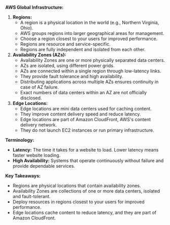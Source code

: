 **AWS Global Infrastructure:**

1. **Regions:**
    - A region is a physical location in the world (e.g., Northern Virginia, Ohio).
    - AWS groups regions into larger geographical areas for management.
    - Choose a region closest to your users for improved performance.
    - Regions are resource and service-specific.
    - Regions are fully independent and isolated from each other.
2. **Availability Zones (AZs):**
    - Availability Zones are one or more physically separated data centers.
    - AZs are isolated, using different power grids.
    - AZs are connected within a single region through low-latency links.
    - They provide fault tolerance and high availability.
    - Distributing applications across multiple AZs ensures continuity in case of AZ failure.
    - Exact numbers of data centers within an AZ are not officially disclosed.
3. **Edge Locations:**
    - Edge locations are mini data centers used for caching content.
    - They improve content delivery speed and reduce latency.
    - Edge locations are part of Amazon CloudFront, AWS's content delivery network.
    - They do not launch EC2 instances or run primary infrastructure.

**Terminology:**

- **Latency:** The time it takes for a website to load. Lower latency means faster website loading.
- **High Availability:** Systems that operate continuously without failure and provide dependable services.

**Key Takeaways:**

- Regions are physical locations that contain availability zones.
- Availability Zones are collections of one or more data centers, isolated and fault-tolerant.
- Deploy resources in regions closest to your users for improved performance.
- Edge locations cache content to reduce latency, and they are part of Amazon CloudFront.